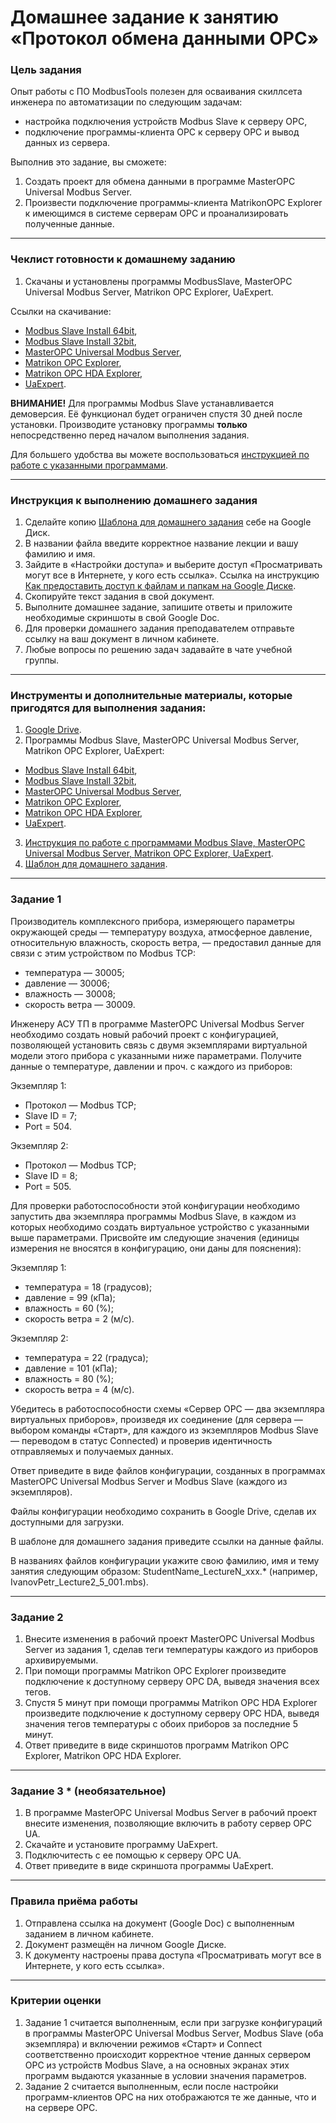 # Домашнее задание к занятию «Протокол обмена данными OPC»

### Цель задания

Опыт работы с ПО ModbusTools полезен для осваивания скиллсета инженера по автоматизации по следующим задачам:

- настройка подключения устройств Modbus Slave к серверу OPC,
- подключение программы-клиента OPC к серверу OPC и вывод данных из сервера.

Выполнив это задание, вы сможете:

1. Создать проект для обмена данными в программе MasterOPC Universal Modbus Server.
2. Произвести подключение программы-клиента MatrikonOPC Explorer к имеющимся в системе серверам OPC и проанализировать полученные данные.

------

### Чеклист готовности к домашнему заданию

1. Скачаны и установлены программы ModbusSlave, MasterOPC Universal Modbus Server, Matrikon OPC Explorer, UaExpert.

Ссылки на скачивание:

- [Modbus Slave Install 64bit](https://www.modbustools.com/download/ModbusSlaveSetup64Bit.exe "ModbusSlave Install 64bit"),
- [Modbus Slave Install 32bit](https://www.modbustools.com/download/ModbusSlaveSetup32Bit.exe "ModbusSlave Install 32bit"),
- [MasterOPC Universal Modbus Server](https://insat.ru/products/Universal_MasterOPC/MODBUS_OPC_SERVER_32TAGS.ZIP "MasterOPC Universal Modbus Server (Zip)"),
- [Matrikon OPC Explorer](https://www.matrikonopc.com/portal/downloads/product_software/MatrikonOPCExplorer.exe "Matrikon OPC Explorer"),
- [Matrikon OPC HDA Explorer](https://www.matrikonopc.com/portal/downloads/product_software/MatrikonOPCHDAExplorer.exe "Matrikon OPC HDA Explorer"),
- [UaExpert](https://www.unified-automation.com/fileadmin/files/client/uaexpert-bin-win32-x86-vs2008sp1-v1.6.2-438.zip).
 
**ВНИМАНИЕ!** Для программы Modbus Slave устанавливается демоверсия. Её функционал будет ограничен спустя 30 дней после установки.
Производите установку программы **только** непосредственно перед началом выполнения задания.

Для большего удобства вы можете воспользоваться [инструкцией по работе с указанными программами](https://docs.google.com/presentation/d/11QxV0l43DA9arg-Cgt5VHUGv37IJ5phe7rsWiCeGaxE/edit?usp=sharing).

------

### Инструкция к выполнению домашнего задания

1. Сделайте копию [Шаблона для домашнего задания](https://docs.google.com/document/d/1VGv-wuG66a4pt6AyYub6ZOLp9t5KcV-U-1s5zsVD4-M/edit?usp=sharing) себе на Google Диск.
2. В названии файла введите корректное название лекции и вашу фамилию и имя.
3. Зайдите в «Настройки доступа» и выберите доступ «Просматривать могут все в Интернете, у кого есть ссылка».
 Ссылка на инструкцию [Как предоставить доступ к файлам и папкам на Google Диске](https://support.google.com/docs/answer/2494822?hl=ru&co=GENIE.Platform%3DDesktop).
4. Скопируйте текст задания в свой документ.
5. Выполните домашнее задание, запишите ответы и приложите необходимые скриншоты в свой Google Doc.
6. Для проверки домашнего задания преподавателем отправьте ссылку на ваш документ в личном кабинете.
7. Любые вопросы по решению задач задавайте в чате учебной группы.

------

### Инструменты и дополнительные материалы, которые пригодятся для выполнения задания:

1. [Google Drive](https://www.google.com/intl/ru/drive/).
2. Программы Modbus Slave, MasterOPC Universal Modbus Server, Matrikon OPC Explorer, UaExpert:
- [Modbus Slave Install 64bit](https://www.modbustools.com/download/ModbusSlaveSetup64Bit.exe "ModbusSlave Install 64bit"),
- [Modbus Slave Install 32bit](https://www.modbustools.com/download/ModbusSlaveSetup32Bit.exe "ModbusSlave Install 32bit"),
- [MasterOPC Universal Modbus Server](https://insat.ru/products/Universal_MasterOPC/MODBUS_OPC_SERVER_32TAGS.ZIP "MasterOPC Universal Modbus Server (Zip)"),
- [Matrikon OPC Explorer](https://www.matrikonopc.com/portal/downloads/product_software/MatrikonOPCExplorer.exe "Matrikon OPC Explorer"),
- [Matrikon OPC HDA Explorer](https://www.matrikonopc.com/portal/downloads/product_software/MatrikonOPCHDAExplorer.exe "Matrikon OPC HDA Explorer"),
- [UaExpert](https://www.unified-automation.com/fileadmin/files/client/uaexpert-bin-win32-x86-vs2008sp1-v1.6.2-438.zip).
3. [Инструкция по работе с программами Modbus Slave, MasterOPC Universal Modbus Server, Matrikon OPC Explorer, UaExpert](https://docs.google.com/presentation/d/11QxV0l43DA9arg-Cgt5VHUGv37IJ5phe7rsWiCeGaxE/edit?usp=sharing).
4. [Шаблон для домашнего задания](https://docs.google.com/document/d/1VGv-wuG66a4pt6AyYub6ZOLp9t5KcV-U-1s5zsVD4-M/edit?usp=sharing).

------

### Задание 1

Производитель комплексного прибора, измеряющего параметры окружающей среды — температуру воздуха, атмосферное давление, относительную влажность, скорость ветра, — предоставил данные для связи с этим устройством по Modbus TCP:

- температура — 30005;
- давление — 30006;
- влажность — 30008;
- скорость ветра — 30009.

Инженеру АСУ ТП в программе MasterOPC Universal Modbus Server необходимо создать новый рабочий проект с конфигурацией, позволяющей установить связь с двумя экземплярами виртуальной модели этого прибора с указанными ниже параметрами. Получите данные о температуре, давлении и проч. с каждого из приборов:

Экземпляр 1:

- Протокол — Modbus TCP;
- Slave ID = 7;
- Port = 504.

Экземпляр 2:

- Протокол — Modbus TCP;
- Slave ID = 8;
- Port = 505.

Для проверки работоспособности этой конфигурации необходимо запустить два экземпляра программы Modbus Slave, в каждом из которых необходимо создать виртуальное устройство с указанными выше параметрами. Присвойте им следующие значения (единицы измерения не вносятся в конфигурацию, они даны для пояснения):

Экземпляр 1:

- температура = 18 (градусов);
- давление = 99 (кПа);
- влажность = 60 (%);
- скорость ветра = 2 (м/с).

Экземпляр 2: 

- температура = 22 (градуса);
- давление = 101 (кПа);
- влажность = 80 (%);
- скорость ветра = 4 (м/с).

Убедитесь в работоспособности схемы «Сервер OPC — два экземпляра виртуальных приборов», произведя их соединение (для сервера — выбором команды «Старт», для каждого из экземпляров Modbus Slave — переводом в статус Connected) и проверив идентичность отправляемых и получаемых данных.

Ответ приведите в виде файлов конфигурации, созданных в программах MasterOPC Universal Modbus Server и Modbus Slave (каждого из экземпляров).

Файлы конфигурации необходимо сохранить в Google Drive, сделав их доступными для загрузки.

В шаблоне для домашнего задания приведите ссылки на данные файлы.

В названиях файлов конфигурации укажите свою фамилию, имя и тему занятия следующим образом: StudentName_LectureN_xxx.*
(например, IvanovPetr_Lecture2_5_001.mbs).

------

### Задание 2

1. Внесите изменения в рабочий проект MasterOPC Universal Modbus Server из задания 1, сделав теги температуры каждого из приборов архивируемыми.
2. При помощи программы Matrikon OPC Explorer произведите подключение к доступному серверу OPC DA, выведя значения всех тегов.
3. Спустя 5 минут при помощи программы Matrikon OPC HDA Explorer произведите подключение к доступному серверу OPC HDA, выведя значения тегов температуры с обоих приборов за последние 5 минут.
4. Ответ приведите в виде скриншотов программ Matrikon OPC Explorer, Matrikon OPC HDA Explorer.

------

### Задание 3 * (необязательное)

1. В программе MasterOPC Universal Modbus Server в рабочий проект внесите изменения, позволяющие включить в работу сервер OPC UA.
2. Скачайте и установите программу UaExpert.
3. Подключитесть с ее помощью к серверу OPC UA.
4. Ответ приведите в виде скриншота программы UaExpert.

------

### Правила приёма работы

1. Отправлена ссылка на документ (Google Doc) с выполненным заданием в личном кабинете.
2. Документ размещён на личном Google Диске.
3. К документу настроены права доступа «Просматривать могут все в Интернете, у кого есть ссылка».

------

### Критерии оценки

1. Задание 1 считается выполненным, если при загрузке конфигураций в программы MasterOPC Universal Modbus Server, Modbus Slave (оба экземпляра) и включении режимов «Старт» и Connect соответственно происходит корректное чтение данных сервером OPC из устройств Modbus Slave, а на основных экранах этих программ выдаются указанные в условии значения параметров.
2. Задание 2 считается выполненным, если после настройки программ-клиентов OPC на них отображаются те же данные, что и на сервере OPC.
